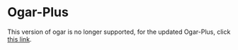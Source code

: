 # Ogar-Plus

This version of ogar is no longer supported, for the updated Ogar-Plus, click [this link](https://github.com/OgarPlus/Ogar-Plus).

